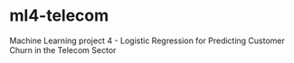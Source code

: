 # ml4-telecom
Machine Learning project 4 - Logistic Regression for Predicting Customer Churn in the Telecom Sector
